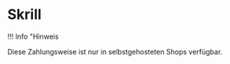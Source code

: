 # Skrill 

!!! Info "Hinweis
	

Diese Zahlungsweise ist nur in selbstgehosteten Shops verfügbar.

  

  

  




